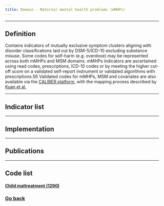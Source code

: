 ```yaml
---
title: Domain - Maternal mental health problems (mMHPs)
---
```


--------------------------------
## Definition

Contains indicators of mutually exclusive symptom clusters aligning with disorder classifications laid out by DSM-5/ICD-10 excluding substance misuse. Some codes for self-harm (e.g. overdose) may be represented across both mMHPs and MSM domains. mMHPs indicators are ascertained using read codes, prescriptions, ICD-10 codes or by meeting the higher cut-off score on a validated self-report instrument or validated algorithms with prescriptions.56
Validated codes for mMHPs, MSM and covariates are also available via the [CALIBER platform](https://portal.caliberresearch.org/), with the mapping process described by [Kuan et al.](https://www.thelancet.com/journals/landig/article/PIIS2589-7500(19)30012-3/fulltext)

--------------------------------
## Indicator list
 
<div class="flourish-embed flourish-table" data-src="visualisation/9802273"><script src="https://public.flourish.studio/resources/embed.js"></script></div>

--------------------------------
## Implementation

--------------------------------
## Publications

--------------------------------
## Code list

#### [Child maltreatment (1290)](https://raw.githubusercontent.com/shabeer-syed/ACEs/code-lists/CM_ACEs.txt)

### [Go back](https://shabeer-syed.github.io/ACEs/domains)

<script src="http://code.jquery.com/jquery-1.4.2.min.js"></script> <script> var x = document.getElementsByClassName("site-footer-credits"); setTimeout(() => { x[0].remove(); }, 10); </script>